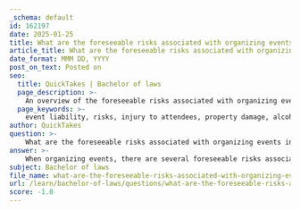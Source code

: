 ```yaml
---
_schema: default
id: 162197
date: 2025-01-25
title: What are the foreseeable risks associated with organizing events in terms of event liability?
article_title: What are the foreseeable risks associated with organizing events in terms of event liability?
date_format: MMM DD, YYYY
post_on_text: Posted on
seo:
  title: QuickTakes | Bachelor of laws
  page_description: >-
    An overview of the foreseeable risks associated with organizing events in terms of event liability, including injuries, property damage, alcohol-related issues, vendor responsibilities, crowd control, weather risks, legal compliance, emergency situations, and the importance of liability insurance.
  page_keywords: >-
    event liability, risks, injury to attendees, property damage, alcohol-related incidents, vendor liability, crowd control, weather-related risks, legal compliance, emergency situations, insurance coverage, foreseeability in liability
author: QuickTakes
question: >-
    What are the foreseeable risks associated with organizing events in terms of event liability?
answer: >-
    When organizing events, there are several foreseeable risks associated with event liability that event planners and organizers should be aware of. These risks can lead to legal challenges and financial losses if not properly managed. Here are some key considerations:\n\n1. **Injury to Attendees**: One of the most significant risks is the potential for injury to attendees. This can occur due to slips, trips, falls, or other accidents that may happen during the event. Event organizers have a legal responsibility to ensure the safety of their guests, which includes implementing safety measures and emergency plans.\n\n2. **Property Damage**: Events can lead to damage to the venue or surrounding property. For instance, equipment may malfunction, or attendees may accidentally cause damage. Organizers should have liability insurance to cover potential claims for property damage.\n\n3. **Alcohol-Related Incidents**: If alcohol is served at an event, there is a risk of intoxicated guests causing harm to themselves or others. This can lead to liability claims against the event organizer. It is crucial to manage alcohol service responsibly and consider hiring professional bartenders or security personnel.\n\n4. **Vendor Liability**: If vendors are involved in the event (e.g., catering, entertainment), their actions can also create liability risks. Event organizers should ensure that vendors have their own liability insurance and that contracts clearly outline responsibilities and liabilities.\n\n5. **Crowd Control Issues**: Large gatherings can lead to crowd control challenges, which may result in injuries or property damage. Organizers should plan for adequate security and crowd management strategies to mitigate these risks.\n\n6. **Weather-Related Risks**: Outdoor events are particularly susceptible to weather-related issues, such as storms or extreme temperatures. Organizers should have contingency plans in place, including cancellation policies and insurance coverage for event cancellation.\n\n7. **Legal Compliance**: Organizers must comply with local laws and regulations, including permits, health and safety codes, and occupancy limits. Failure to comply can result in fines or legal action.\n\n8. **Emergency Situations**: Events can be susceptible to emergencies, such as medical incidents or natural disasters. Having a clear emergency response plan and trained personnel can help mitigate risks associated with such situations.\n\n9. **Insurance Coverage**: Event liability insurance is essential for protecting against unforeseen incidents. This type of insurance can cover bodily injury, property damage, and legal fees associated with liability claims. It is important to understand the scope of coverage and any exclusions that may apply.\n\n10. **Foreseeability in Liability**: The concept of foreseeability plays a crucial role in determining liability. If an incident was not foreseeable at the time of planning, it may not fall under the organizer's liability. However, organizers should strive to identify and mitigate all reasonable risks to avoid potential claims.\n\nBy understanding these foreseeable risks and implementing appropriate measures, event organizers can better protect themselves from liability and ensure a successful event.
subject: Bachelor of laws
file_name: what-are-the-foreseeable-risks-associated-with-organizing-events-in-terms-of-event-liability.md
url: /learn/bachelor-of-laws/questions/what-are-the-foreseeable-risks-associated-with-organizing-events-in-terms-of-event-liability
score: -1.0
---
```


&nbsp;